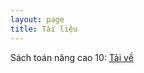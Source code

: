 ```yaml
---
layout: page
title: Tài liệu
---
```

Sách toán nâng cao 10: <a rel="nofollow" href="https:/drive.google.com/file/d/1qNMuSha_RaDB6NhBDxnsKfVDPOs14uOL/view">Tải về</a>